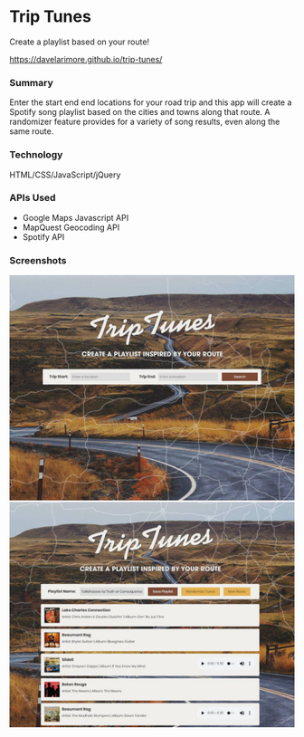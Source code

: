 # Trip Tunes
Create a playlist based on your route!

https://davelarimore.github.io/trip-tunes/

### Summary
Enter the start end end locations for your road trip and this app will create a Spotify song playlist based on the cities and towns along that route. A randomizer feature provides for a variety of song results, even along the same route. 

### Technology
HTML/CSS/JavaScript/jQuery

### APIs Used
* Google Maps Javascript API
* MapQuest Geocoding API
* Spotify API

### Screenshots
![Trip Tunes 1](screenshots/tt-1.jpg)
![Trip Tunes 2](screenshots/tt-2.jpg)

